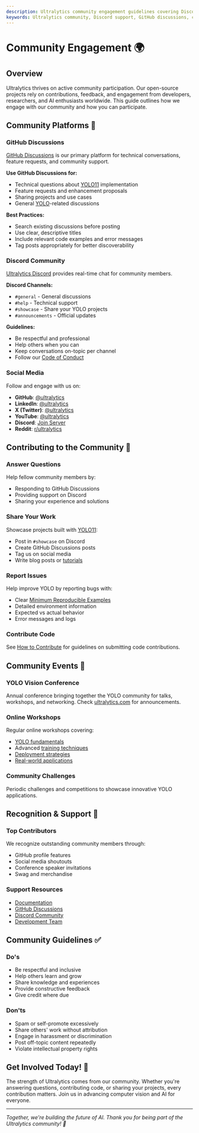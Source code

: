 ```yaml
---
description: Ultralytics community engagement guidelines covering Discord support, GitHub discussions, social media presence, and community building initiatives.
keywords: Ultralytics community, Discord support, GitHub discussions, community engagement, open source community, AI community
---
```


# Community Engagement 🌍

## Overview

Ultralytics thrives on active community participation. Our open-source projects rely on contributions, feedback, and engagement from developers, researchers, and AI enthusiasts worldwide. This guide outlines how we engage with our community and how you can participate.

## Community Platforms 💬

### GitHub Discussions

[GitHub Discussions](https://github.com/ultralytics/ultralytics/discussions) is our primary platform for technical conversations, feature requests, and community support.

**Use GitHub Discussions for:**

- Technical questions about [YOLO11](https://docs.ultralytics.com/models/yolo11/) implementation
- Feature requests and enhancement proposals
- Sharing projects and use cases
- General [YOLO](https://docs.ultralytics.com/models/)-related discussions

**Best Practices:**

- Search existing discussions before posting
- Use clear, descriptive titles
- Include relevant code examples and error messages
- Tag posts appropriately for better discoverability

### Discord Community

[Ultralytics Discord](https://discord.com/invite/ultralytics) provides real-time chat for community members.

**Discord Channels:**

- `#general` - General discussions
- `#help` - Technical support
- `#showcase` - Share your YOLO projects
- `#announcements` - Official updates

**Guidelines:**

- Be respectful and professional
- Help others when you can
- Keep conversations on-topic per channel
- Follow our [Code of Conduct](https://docs.ultralytics.com/help/code-of-conduct/)

### Social Media

Follow and engage with us on:

- **GitHub**: [@ultralytics](https://github.com/ultralytics)
- **LinkedIn**: [@ultralytics](https://www.linkedin.com/company/ultralytics/)
- **X (Twitter)**: [@ultralytics](https://x.com/ultralytics)
- **YouTube**: [@ultralytics](https://youtube.com/ultralytics)
- **Discord**: [Join Server](https://discord.com/invite/ultralytics)
- **Reddit**: [r/ultralytics](https://reddit.com/r/ultralytics)

## Contributing to the Community 🤝

### Answer Questions

Help fellow community members by:

- Responding to GitHub Discussions
- Providing support on Discord
- Sharing your experience and solutions

### Share Your Work

Showcase projects built with [YOLO11](https://docs.ultralytics.com/models/yolo11/):

- Post in `#showcase` on Discord
- Create GitHub Discussions posts
- Tag us on social media
- Write blog posts or [tutorials](https://docs.ultralytics.com/guides/)

### Report Issues

Help improve YOLO by reporting bugs with:

- Clear [Minimum Reproducible Examples](https://docs.ultralytics.com/help/minimum-reproducible-example/)
- Detailed environment information
- Expected vs actual behavior
- Error messages and logs

### Contribute Code

See [How to Contribute](how-to-contribute.md) for guidelines on submitting code contributions.

## Community Events 🎉

### YOLO Vision Conference

Annual conference bringing together the YOLO community for talks, workshops, and networking. Check [ultralytics.com](https://www.ultralytics.com/) for announcements.

### Online Workshops

Regular online workshops covering:

- [YOLO fundamentals](https://docs.ultralytics.com/)
- Advanced [training techniques](https://docs.ultralytics.com/modes/train/)
- [Deployment strategies](https://docs.ultralytics.com/guides/model-deployment-options/)
- [Real-world applications](https://docs.ultralytics.com/guides/)

### Community Challenges

Periodic challenges and competitions to showcase innovative YOLO applications.

## Recognition & Support 🌟

### Top Contributors

We recognize outstanding community members through:

- GitHub profile features
- Social media shoutouts
- Conference speaker invitations
- Swag and merchandise

### Support Resources

- [Documentation](https://docs.ultralytics.com/)
- [GitHub Discussions](https://github.com/ultralytics/ultralytics/discussions)
- [Discord Community](https://discord.com/invite/ultralytics)
- [Development Team](how-to-contribute.md#our-development-team)

## Community Guidelines ✅

### Do's

- Be respectful and inclusive
- Help others learn and grow
- Share knowledge and experiences
- Provide constructive feedback
- Give credit where due

### Don'ts

- Spam or self-promote excessively
- Share others' work without attribution
- Engage in harassment or discrimination
- Post off-topic content repeatedly
- Violate intellectual property rights

## Get Involved Today! 🚀

The strength of Ultralytics comes from our community. Whether you're answering questions, contributing code, or sharing your projects, every contribution matters. Join us in advancing computer vision and AI for everyone.

---

_Together, we're building the future of AI. Thank you for being part of the Ultralytics community! 🎯_
